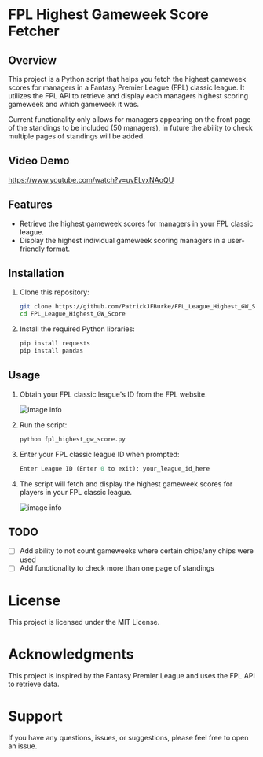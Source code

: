 # FPL Highest Gameweek Score Fetcher

## Overview

This project is a Python script that helps you fetch the highest gameweek scores for managers in a Fantasy Premier League (FPL) classic league. It utilizes the FPL API to retrieve and display each managers highest scoring gameweek and which gameweek it was.

Current functionality only allows for managers appearing on the front page of the standings to be included (50 managers), in future the ability to check multiple pages of standings will be added.

## Video Demo

https://www.youtube.com/watch?v=uvELvxNAoQU

## Features

- Retrieve the highest gameweek scores for managers in your FPL classic league.
- Display the highest individual gameweek scoring managers in a user-friendly format.

## Installation

1. Clone this repository:

   ```bash
   git clone https://github.com/PatrickJFBurke/FPL_League_Highest_GW_Score.git
   cd FPL_League_Highest_GW_Score
2. Install the required Python libraries:

    ```bash
    pip install requests
    pip install pandas
## Usage
1. Obtain your FPL classic league's ID from the FPL website.
    
    ![image info](./pictures/league_id.png)

2. Run the script:
    ```bash
    python fpl_highest_gw_score.py

3. Enter your FPL classic league ID when prompted:

    ```python
    Enter League ID (Enter 0 to exit): your_league_id_here

4. The script will fetch and display the highest gameweek scores for players in your FPL classic league.
    
    ![image info](./pictures/output.png)

## TODO
- [ ] Add ability to not count gameweeks where certain chips/any chips were used
- [ ] Add functionality to check more than one page of standings

# License
This project is licensed under the MIT License.

# Acknowledgments
This project is inspired by the Fantasy Premier League and uses the FPL API to retrieve data.
# Support
If you have any questions, issues, or suggestions, please feel free to open an issue.
